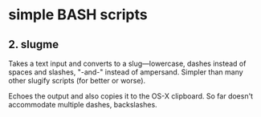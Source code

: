 # simple BASH scripts

## 2. slugme

Takes a text input and converts to a slug&mdash;lowercase, dashes instead of spaces and slashes, "-and-" instead of ampersand. Simpler than many other slugify scripts (for better or worse).  

Echoes the output and also copies it to the OS-X clipboard. So far doesn't accommodate multiple dashes, backslashes.  

